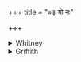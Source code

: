 +++
title = "०३ यो नः"

+++

<details><summary>Whitney</summary>

### Translation
3. Whether one of our own or whether a stranger, fellow or outsider,  
whoso assails (*abhi-dās*) us—let Rudra with a volley pierce those my  
enemies.

### Notes
Ppp's version is somewhat different: *yas samāno yo 'samāno 'mitro no  
jighāṅsati: rudraś śavyā tān amitrān vi viddhata*. With **a, b** compare  
RV. vi. 75. 19 **a, b:** *yó naḥ svó draṇo yáś ca níṣṭyo jíghāṅsati* (=  
SV. ii. 1222 **a, b**, which combines *svó 'raṇo*); the latter half of  
this verse is our 4 **c, d**. Two or three of our mss. (P.M.O.p.m.)  
follow RV. in omitting *yó* after *svó*. Āp. iv. 16. 1 has *yo naḥ  
sapatno yo 'raṇo marto 'bhidāsati devāḥ*, with a wholly different second  
half. The comm. absurdly explains *niṣṭyas* as *nirgatavīryo  
nikṛṣṭabalaḥ śatruḥ.*
</details>

<details><summary>Griffith</summary>

Whoever treateth us as foes, be he our own or strange to us, a kinsman or a foreigner, May Rudra with his arrows pierce and slay these enemies of mine.
</details>
